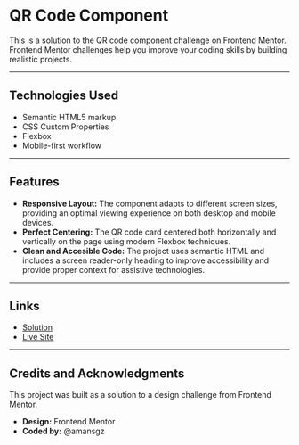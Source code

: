 # QR Code Component

This is a solution to the QR code component challenge on Frontend Mentor. Frontend Mentor challenges help you improve your coding skills by building realistic projects.

---

## Technologies Used

- Semantic HTML5 markup
- CSS Custom Properties
- Flexbox
- Mobile-first workflow

---

## Features

- **Responsive Layout:** The component adapts to different screen sizes, providing an optimal viewing experience on both desktop and mobile devices.
- **Perfect Centering:** The QR code card centered both horizontally and vertically on the page using modern Flexbox techniques.
- **Clean and Accesible Code:** The project uses semantic HTML and includes a screen reader-only heading to improve accessibility and provide proper context for assistive technologies.

---

## Links

- [Solution]()
- [Live Site]()

---

## Credits and Acknowledgments

This project was built as a solution to a design challenge from Frontend Mentor.

- **Design:** Frontend Mentor
- **Coded by:** @amansgz
